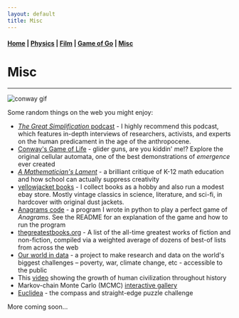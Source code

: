 ```yaml
---
layout: default
title: Misc
---
```


#### [Home](index.md) | [Physics](physics.md) | [Film](film.md) | [Game of Go](go.md) | [Misc](misc.md)

# Misc
---

![conway gif](/images/glidergun_cropped.gif)

Some random things on the web you might enjoy:

* [*The Great Simplification* podcast](https://www.youtube.com/@thegreatsimplification) - I highly recommend this podcast, which features in-depth interviews of researchers, activists, and experts on the human predicament in the age of the anthropocene. 
* [Conway's Game of Life](https://playgameoflife.com/) - glider guns, are you kiddin' me!? Explore the original cellular automata, one of the best demonstrations of *emergence* ever created
* [*A Mathematician's Lament*](https://www.maa.org/external_archive/devlin/LockhartsLament.pdf) - a brilliant critique of K-12 math education and how school can actually suppress creativity
* [yellowjacket books](https://www.ebay.com/usr/yellowjacketbooks) - I collect books as a hobby and also run a modest ebay store. Mostly vintage classics in science, literature, and sci-fi, in hardcover with original dust jackets. 
* [Anagrams code](https://github.com/WSLockhart/Anagrams) - a program I wrote in python to play a perfect game of *Anagrams*. See the README for an explanation of the game and how to run the program
* [thegreatestbooks.org](https://thegreatestbooks.org) - A list of the all-time greatest works of fiction and non-fiction, compiled via a weighted average of dozens of best-of lists from across the web 
* [Our world in data](https://ourworldindata.org) - a project to make research and data on the world's biggest challenges – poverty, war, climate change, etc - accessible to the public
* This [video](https://www.youtube.com/watch?v=PUwmA3Q0_OE&ab_channel=AmericanMuseumofNaturalHistory) showing the growth of human civilization throughout history 
* Markov-chain Monte Carlo (MCMC) [interactive gallery](https://chi-feng.github.io/mcmc-demo)
* [Euclidea](https://www.euclidea.xyz/) - the compass and straight-edge puzzle challenge

More coming soon...

<!--

* [Timelapse](https://www.youtube.com/watch?v=LLCF7vPanrY) of every nuclear weapon detonated from 1945-1998. 
* [www.erowid.org](https://www.erowid.org/) - the vault of information on and personal accounts of psychoactive drugs
<br/>
NASA TV [live](https://www.nasa.gov/multimedia/nasatv/index.html)
Live view from the International Space Station:
<style>.embed-container { position: relative; padding-bottom: 56.25%; height: 0; overflow: hidden; max-width: 150%; } .embed-container iframe, .embed-container object, .embed-container embed { position: absolute; top: 0; left: 0; width: 100%; height: 100%; }</style>
<iframe src='https://www.ustream.tv/embed/17074538?html5ui' frameborder='0' allowfullscreen></iframe>
-->
